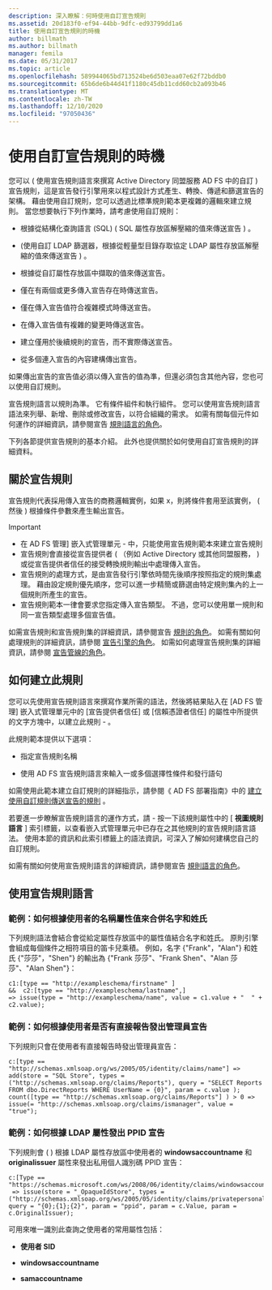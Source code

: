 ```yaml
---
description: 深入瞭解：何時使用自訂宣告規則
ms.assetid: 20d183f0-ef94-44bb-9dfc-ed93799dd1a6
title: 使用自訂宣告規則的時機
author: billmath
ms.author: billmath
manager: femila
ms.date: 05/31/2017
ms.topic: article
ms.openlocfilehash: 589944065bd713524be6d503eaa07e62f72bddb0
ms.sourcegitcommit: 65b6de6b44d41f1180c45db11cdd60cb2a093b46
ms.translationtype: MT
ms.contentlocale: zh-TW
ms.lasthandoff: 12/10/2020
ms.locfileid: "97050436"
---
```

# <a name="when-to-use-a-custom-claim-rule"></a>使用自訂宣告規則的時機
您可以 \( 使用宣告規則語言來撰寫 Active Directory 同盟服務 AD FS 中的自訂 \) 宣告規則，這是宣告發行引擎用來以程式設計方式產生、轉換、傳遞和篩選宣告的架構。 藉由使用自訂規則，您可以透過比標準規則範本更複雜的邏輯來建立規則。 當您想要執行下列作業時，請考慮使用自訂規則：

-   根據從結構化查詢語言 (SQL) \( SQL 屬性存放區解壓縮的值來傳送宣告 \) 。

-   \(使用自訂 LDAP 篩選器，根據從輕量型目錄存取協定 LDAP 屬性存放區解壓縮的值來傳送宣告 \) 。

-   根據從自訂屬性存放區中擷取的值來傳送宣告。

-   僅在有兩個或更多傳入宣告存在時傳送宣告。

-   僅在傳入宣告值符合複雜模式時傳送宣告。

-   在傳入宣告值有複雜的變更時傳送宣告。

-   建立僅用於後續規則的宣告，而不實際傳送宣告。

-   從多個連入宣告的內容建構傳出宣告。

如果傳出宣告的宣告值必須以傳入宣告的值為準，但還必須包含其他內容，您也可以使用自訂規則。

宣告規則語言以規則為準。 它有條件組件和執行組件。 您可以使用宣告規則語言語法來列舉、新增、刪除或修改宣告，以符合組織的需求。 如需有關每個元件如何運作的詳細資訊，請參閱宣告 [規則語言的角色](The-Role-of-the-Claim-Rule-Language.md)。

下列各節提供宣告規則的基本介紹。 此外也提供關於如何使用自訂宣告規則的詳細資料。

## <a name="about-claim-rules"></a>關於宣告規則
宣告規則代表採用傳入宣告的商務邏輯實例，如果 x，則將條件套用至該實例， \( 然後 \) 根據條件參數來產生輸出宣告。

> [!IMPORTANT]
> -   在 AD FS 管理] 嵌入式管理單元 \- 中，只能使用宣告規則範本來建立宣告規則
> -   宣告規則會直接從宣告提供者 \( （例如 Active Directory 或其他同盟服務， \) 或從宣告提供者信任的接受轉換規則輸出中處理傳入宣告。
> -   宣告規則的處理方式，是由宣告發行引擎依時間先後順序按照指定的規則集處理。 藉由設定規則優先順序，您可以進一步精簡或篩選由特定規則集內的上一個規則所產生的宣告。
> -   宣告規則範本一律會要求您指定傳入宣告類型。 不過，您可以使用單一規則和同一宣告類型處理多個宣告值。

如需宣告規則和宣告規則集的詳細資訊，請參閱宣告 [規則的角色](The-Role-of-Claim-Rules.md)。 如需有關如何處理規則的詳細資訊，請參閱 [宣告引擎的角色](The-Role-of-the-Claims-Engine.md)。 如需如何處理宣告規則集的詳細資訊，請參閱 [宣告管線的角色](The-Role-of-the-Claims-Pipeline.md)。

## <a name="how-to-create-this-rule"></a>如何建立此規則
您可以先使用宣告規則語言來撰寫作業所需的語法，然後將結果貼入在 [AD FS 管理] 嵌入式管理單元中的 [宣告提供者信任] 或 [信賴憑證者信任] 的屬性中所提供的文字方塊中，以建立此規則 \- 。

此規則範本提供以下選項：

-   指定宣告規則名稱

-   使用 AD FS 宣告規則語言來輸入一或多個選擇性條件和發行語句

如需使用此範本建立自訂規則的詳細指示，請參閱《 AD FS 部署指南》中的 [建立使用自訂規則傳送宣告的規則](/previous-versions/windows/it-pro/windows-server-2012-R2-and-2012/dd807049(v=ws.11)) 。

若要進一步瞭解宣告規則語言的運作方式，請 \- 按一下該規則屬性中的 [ **視圖規則語言** ] 索引標籤，以查看嵌入式管理單元中已存在之其他規則的宣告規則語言語法。 使用本節的資訊和此索引標籤上的語法資訊，可深入了解如何建構您自己的自訂規則。

如需有關如何使用宣告規則語言的詳細資訊，請參閱宣告 [規則語言的角色](The-Role-of-the-Claim-Rule-Language.md)。

## <a name="using-the-claim-rule-language"></a>使用宣告規則語言

### <a name="example-how-to-combine-first-and-last-names-based-on-a-users-name-attribute-values"></a>範例：如何根據使用者的名稱屬性值來合併名字和姓氏
下列規則語法會結合會從給定屬性存放區中的屬性值結合名字和姓氏。 原則引擎會組成每個條件之相符項目的笛卡兒乘積。 例如，名字 {"Frank"，"Alan"} 和姓氏 {"莎莎"，"Shen"} 的輸出為 {"Frank 莎莎"、"Frank Shen"、"Alan 莎莎"、"Alan Shen"}：

```
c1:[type == "http://exampleschema/firstname" ]
&&  c2:[type == "http://exampleschema/lastname",]
=> issue(type = "http://exampleschema/name", value = c1.value + "  " + c2.value);
```

### <a name="example-how-to-issue-a-manager-claim-based-on-whether-users-have-direct-reports"></a>範例：如何根據使用者是否有直接報告發出管理員宣告
下列規則只會在使用者有直接報告時發出管理員宣告：

```
c:[type == "http://schemas.xmlsoap.org/ws/2005/05/identity/claims/name"] => add(store = "SQL Store", types = ("http://schemas.xmlsoap.org/claims/Reports"), query = "SELECT Reports FROM dbo.DirectReports WHERE UserName = {0}", param = c.value );
count([type == "http://schemas.xmlsoap.org/claims/Reports"] ) > 0 => issue(= "http://schemas.xmlsoap.org/claims/ismanager", value = "true");
```

### <a name="example-how-to-issue-a-ppid-claim-based-on-an-ldap-attribute"></a>範例：如何根據 LDAP 屬性發出 PPID 宣告
下列規則會 \( \) 根據 LDAP 屬性存放區中使用者的 **windowsaccountname** 和 **originalissuer** 屬性來發出私用個人識別碼 PPID 宣告：

```
c:[Type == "https://schemas.microsoft.com/ws/2008/06/identity/claims/windowsaccountname"]
 => issue(store = "_OpaqueIdStore", types = ("http://schemas.xmlsoap.org/ws/2005/05/identity/claims/privatepersonalidentifier"), query = "{0};{1};{2}", param = "ppid", param = c.Value, param = c.OriginalIssuer);
```

可用來唯一識別此查詢之使用者的常用屬性包括：

-   **使用者 SID**

-   **windowsaccountname**

-   **samaccountname**

